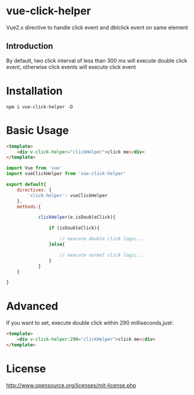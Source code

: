 # vue-click-helper

Vue2.x directive to handle click event and dblclick event on same element

## Introduction

By default, two click interval of less than 300 ms will execute double click event, otherwise click events will execute click event


# Installation
```
npm i vue-click-helper -D
```

# Basic Usage

```html
<template>
    <div v-click-helper="clickHelper">click me</div>
</template>

```

```javascript
import Vue from 'vue'
import vueClickHelper from 'vue-click-helper'

export default{
    directives: {
        'click-helper': vueClickHelper
    },
    methods:{

            clickHelper(e,isDoubleClick){

                if (isDoubleClick){

                    // execute double click logic...
                }else{

                    // execute normal click logic...
                }
            }
    }

}
```


# Advanced

If you want to set, execute double click within 290 milliseconds,just:

```html
<template>
    <div v-click-helper:290="clickHelper">click me</div>
</template>
```

# License
http://www.opensource.org/licenses/mit-license.php

